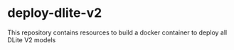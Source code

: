 # deploy-dlite-v2
This repository contains resources to build a docker container to deploy all DLite V2 models
